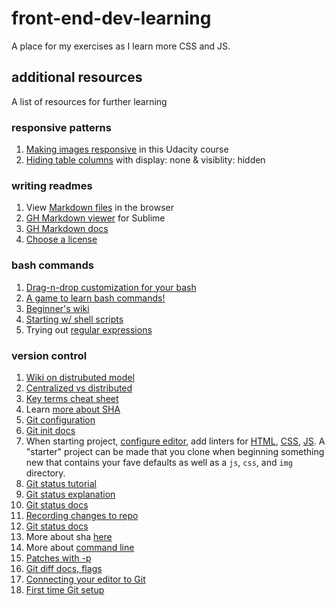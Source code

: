 # front-end-dev-learning
A place for my exercises as I learn more CSS and JS. 

## additional resources
A list of resources for further learning

### responsive patterns
1. [Making images responsive](https://www.udacity.com/course/responsive-images--ud882) in this Udacity course
2. [Hiding table columns](https://www.lifewire.com/display-none-vs-visibility-hidden-3466884) with display: none & visiblity: hidden

### writing readmes
1. View [Markdown files](https://dillinger.io/) in the browser
2. [GH Markdown viewer](https://packagecontrol.io/packages/GitHub%20Flavored%20Markdown%20Preview) for Sublime
3. [GH Markdown docs](https://help.github.com/articles/getting-started-with-writing-and-formatting-on-github/)
4. [Choose a license](https://choosealicense.com/)

### bash commands
1. [Drag-n-drop customization for your bash](http://bashrcgenerator.com/)
2. [A game to learn bash commands!](https://www.bash.academy/)
3. [Beginner's wiki](http://www.tldp.org/LDP/Bash-Beginners-Guide/html/)
4. [Starting w/ shell scripts](http://tldp.org/HOWTO/Bash-Prog-Intro-HOWTO.html)
5. Trying out [regular expressions](https://regexr.com/)

### version control
1. [Wiki on distrubuted model](https://en.wikipedia.org/wiki/Distributed_version_control)
2. [Centralized vs distributed](https://www.atlassian.com/blog/software-teams/version-control-centralized-dvcs)
3. [Key terms cheat sheet](http://video.udacity-data.com.s3.amazonaws.com/topher/2017/March/58d31eb5_ud123-git-keyterms/ud123-git-keyterms.pdf)
4. Learn [more about SHA](https://www.udacity.com/course/intro-to-computer-science--cs101)
5. [Git configuration](https://git-scm.com/book/en/v2/Customizing-Git-Git-Configuration)
6. [Git init docs](https://git-scm.com/docs/git-init)
7. When starting project, [configure editor](https://editorconfig.org/), add linters for [HTML](http://htmlhint.com/), [CSS](https://stylelint.io/), [JS](https://eslint.org/). A "starter" project can be made that you clone when beginning something new that contains your fave defaults as well as a <code>js</code>, <code>css</code>, and <code>img</code> directory.
8. [Git status tutorial](https://www.atlassian.com/git/tutorials/inspecting-a-repository)
9. [Git status explanation](https://git-scm.com/book/en/v2/Git-Basics-Recording-Changes-to-the-Repository#Checking-the-Status-of-Your-Files)
10. [Git status docs](https://git-scm.com/docs/git-status)
11. [Recording changes to repo](https://git-scm.com/book/en/v2/Git-Basics-Recording-Changes-to-the-Repository#Checking-the-Status-of-Your-Files)
12. [Git status docs](https://git-scm.com/docs/git-status)
13. More about sha [here](https://www.udacity.com/course/intro-to-computer-science--cs101)
14. More about [command line](https://www.udacity.com/course/linux-command-line-basics--ud595)
15. [Patches with -p](https://git-scm.com/docs/git-diff#_generating_patches_with_p)
16. [Git diff docs, flags](https://git-scm.com/docs/git-diff)
17. [Connecting your editor to Git](https://help.github.com/articles/associating-text-editors-with-git/)
18. [First time Git setup](https://git-scm.com/book/en/v2/Getting-Started-First-Time-Git-Setup)
